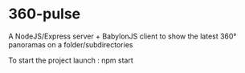 # 360-pulse

A NodeJS/Express server + BabylonJS client to show the latest 360° panoramas on a folder/subdirectories

To start the project launch :
npm start
